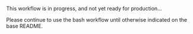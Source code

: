 This workflow is in progress, and not yet ready for production...

Please continue to use the bash workflow until otherwise indicated on the base README.
